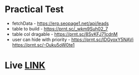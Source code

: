 # Practical Test

- fetchData - https://erp.seopage1.net/api/leads
- table to build - https://prnt.sc/_wkm9Suh02_7
- table col dragable - https://prnt.sc/8SvKFJ71cdnM
- user can hide with priority - https://prnt.sc/IDGyoxY5NAVi
https://prnt.sc/-Ouku5oW0te1

# Live [LINK](https://dynamic-table-self.vercel.app/) 
